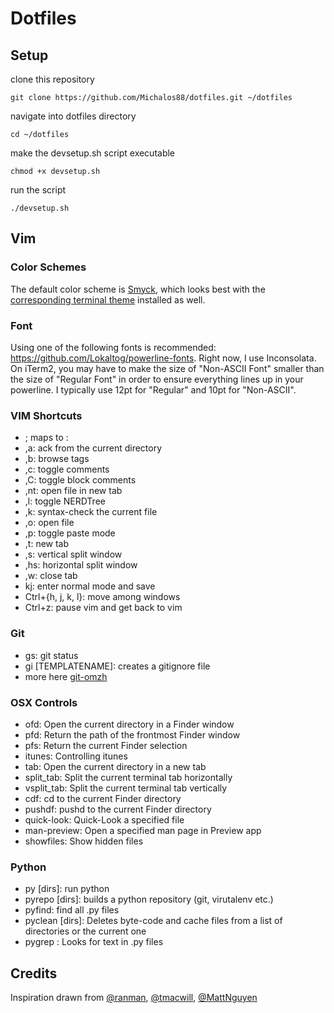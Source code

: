 # Dotfiles

## Setup

clone this repository
```
git clone https://github.com/Michalos88/dotfiles.git ~/dotfiles
```
navigate into dotfiles directory
```
cd ~/dotfiles
```
make the devsetup.sh script executable
```
chmod +x devsetup.sh
```
run the script
```
./devsetup.sh
```

## Vim

### Color Schemes

The default color scheme is [Smyck](https://github.com/hukl/Smyck-Color-Scheme/), which looks best with the [corresponding terminal theme](https://github.com/hukl/Smyck-Color-Scheme/) installed as well.

### Font

Using one of the following fonts is recommended: https://github.com/Lokaltog/powerline-fonts. Right now, I use Inconsolata. On iTerm2, you may have to make the size of "Non-ASCII Font" smaller than the size of "Regular Font" in order to ensure everything lines up in your powerline. I typically use 12pt for "Regular" and 10pt for "Non-ASCII".

### VIM Shortcuts

* ; maps to :
* ,a: ack from the current directory
* ,b: browse tags
* ,c: toggle comments
* ,C: toggle block comments
* ,nt: open file in new tab
* ,l: toggle NERDTree
* ,k: syntax-check the current file
* ,o: open file
* ,p: toggle paste mode
* ,t: new tab
* ,s: vertical split window
* ,hs: horizontal split window
* ,w: close tab
* kj: enter normal mode and save
* Ctrl+{h, j, k, l}: move among windows
* Ctrl+z: pause vim and get back to vim

### Git
* gs: git status
* gi [TEMPLATENAME]: creates a gitignore file
* more here [git-omzh](https://github.com/robbyrussell/oh-my-zsh/tree/master/plugins/git)
### OSX Controls
* ofd: Open the current directory in a Finder window
* pfd: Return the path of the frontmost Finder window
* pfs:	Return the current Finder selection
* itunes: Controlling itunes
* tab:	Open the current directory in a new tab
* split_tab:	Split the current terminal tab horizontally
* vsplit_tab:	Split the current terminal tab vertically
* cdf:	cd to the current Finder directory
* pushdf:	pushd to the current Finder directory
* quick-look:	Quick-Look a specified file
* man-preview:	Open a specified man page in Preview app
* showfiles:	Show hidden files

### Python
* py [dirs]: run python
* pyrepo [dirs]: builds a python repository (git, virutalenv etc.)
* pyfind: find all .py files
* pyclean [dirs]: Deletes byte-code and cache files from a list of directories or the current one
* pygrep <text>: Looks for text in .py files

## Credits

Inspiration drawn from [@ranman](https://github.com/ranman/), [@tmacwill](https://github.com/tmacwill/), [@MattNguyen](https://github.com/MattNguyen/)
